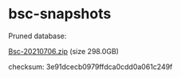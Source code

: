 # bsc-snapshots

Pruned database:

[Bsc-20210706.zip](https://s3.ap-northeast-1.amazonaws.com/dex-bin.bnbstatic.com/geth-20210706.zip?AWSAccessKeyId=AKIAYINE6SBQPUZDDRRO&Expires=1628246945&Signature=B344QyX%2F3Ak7gTISnQuXrfWoBKQ%3D) (size 298.0GB)

checksum: 3e91dcecb0979ffdca0cdd0a061c249f

